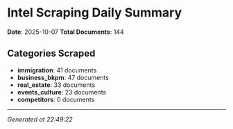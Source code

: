 # Intel Scraping Daily Summary

**Date**: 2025-10-07
**Total Documents**: 144

## Categories Scraped

- **immigration**: 41 documents
- **business_bkpm**: 47 documents
- **real_estate**: 33 documents
- **events_culture**: 23 documents
- **competitors**: 0 documents

---
*Generated at 22:49:22*
